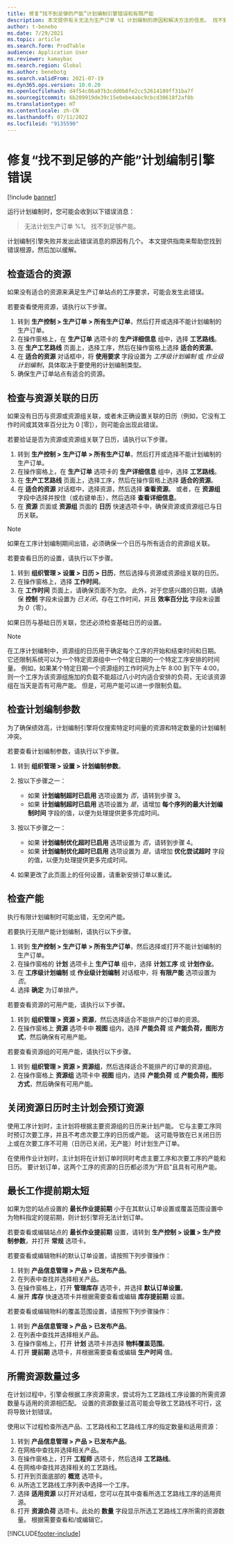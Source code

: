 ```yaml
---
title: 修复“找不到足够的产能”计划编制引擎错误和有限产能
description: 本文提供有关无法为生产订单 %1 计划编制的原因和解决方法的信息。 找不到足够的产能”计划编制引擎错误。
author: t-benebo
ms.date: 7/29/2021
ms.topic: article
ms.search.form: ProdTable
audience: Application User
ms.reviewer: kamaybac
ms.search.region: Global
ms.author: benebotg
ms.search.validFrom: 2021-07-19
ms.dyn365.ops.version: 10.0.20
ms.openlocfilehash: d4f54c06a07b3cdd0b8fe2cc52614189ff31ba7f
ms.sourcegitcommit: 6b209919de39c15e0ebe4abc9cbcd30618f2af0b
ms.translationtype: HT
ms.contentlocale: zh-CN
ms.lasthandoff: 07/11/2022
ms.locfileid: "9135590"
---
```

# <a name="fix-the-not-enough-capacity-could-be-found-scheduling-engine-error"></a>修复“找不到足够的产能”计划编制引擎错误

[!include [banner](../includes/banner.md)]

运行计划编制时，您可能会收到以下错误消息：

> 无法计划生产订单 %1。 找不到足够产能。

计划编制引擎失败并发出此错误消息的原因有几个。 本文提供指南来帮助您找到错误根源，然后加以缓解。

## <a name="review-the-applicable-resources"></a>检查适合的资源

如果没有适合的资源来满足生产订单站点的工序要求，可能会发生此错误。

若要查看使用资源，请执行以下步骤。

1. 转到 **生产控制 \> 生产订单 \> 所有生产订单**，然后打开或选择不能计划编制的生产订单。
1. 在操作窗格上，在 **生产订单** 选项卡的 **生产详细信息** 组中，选择 **工艺路线**。
1. 在 **生产工艺路线** 页面上，选择工序，然后在操作窗格上选择 **适合的资源**。
1. 在 **适合的资源** 对话框中，将 **使用要求** 字段设置为 *工序级计划编制* 或 *作业级计划编制*，具体取决于要使用的计划编制类型。
1. 确保生产订单站点有适合的资源。

## <a name="review-the-calendars-that-are-associated-with-resources"></a>检查与资源关联的日历

如果没有日历与资源或资源组关联，或者未正确设置关联的日历（例如，它没有工作时间或其效率百分比为 0 \[零\]），则可能会出现此错误。

若要验证是否为资源或资源组关联了日历，请执行以下步骤。

1. 转到 **生产控制 \> 生产订单 \> 所有生产订单**，然后打开或选择不能计划编制的生产订单。
1. 在操作窗格上，在 **生产订单** 选项卡的 **生产详细信息** 组中，选择 **工艺路线**。
1. 在 **生产工艺路线** 页面上，选择工序，然后在操作窗格上选择 **适合的资源**。
1. 在 **适合的资源** 对话框中，选择资源，然后选择 **查看资源**。 或者，在 **资源组** 字段中选择并按住（或右键单击），然后选择 **查看详细信息**。
1. 在 **资源** 页面或 **资源组** 页面的 **日历** 快速选项卡中，确保资源或资源组已与日历关联。

> [!NOTE]
> 如果在工序计划编制期间出错，必须确保一个日历与所有适合的资源组关联。

若要查看日历的设置，请执行以下步骤。

1. 转到 **组织管理 \> 设置 \> 日历 \> 日历**，然后选择与资源或资源组关联的日历。
1. 在操作窗格上，选择 **工作时间**。
1. 在 **工作时间** 页面上，请确保页面不为空。 此外，对于您感兴趣的日期，请确保 **控制** 字段未设置为 *已关闭*，存在工作时间，并且 **效率百分比** 字段未设置为 *0*（零）。

如果日历与基础日历关联，您还必须检查基础日历的设置。

> [!NOTE]
> 在工序计划编制中，资源组的日历用于确定每个工序的开始和结束时间和日期。 它还限制系统可以为一个特定资源组中一个特定日期的一个特定工序安排的时间量。 例如，如果某个特定日期一个资源组的工作时间为上午 8:00 到下午 4:00，则一个工序为该资源组施加的负载不能超过八小时内适合安排的负荷，无论该资源组在当天是否有可用产能。 但是，可用产能可以进一步限制负载。

## <a name="review-the-scheduling-parameters"></a>检查计划编制参数

为了确保绩效高，计划编制引擎将仅搜索特定时间量的资源和特定数量的计划编制冲突。

若要查看计划编制参数，请执行以下步骤。

1. 转到 **组织管理 \> 设置 \> 计划编制参数**。
1. 按以下步骤之一：

    - 如果 **计划编制超时已启用** 选项设置为 *否*，请转到步骤 3。
    - 如果 **计划编制超时已启用** 选项设置为 *是*，请增加 **每个序列的最大计划编制时间** 字段的值，以便为处理提供更多完成时间。

1. 按以下步骤之一：

    - 如果 **计划编制优化超时已启用** 选项设置为 *否*，请转到步骤 4。
    - 如果 **计划编制优化超时已启用** 选项设置为 *是*，请增加 **优化尝试超时** 字段的值，以便为处理提供更多完成时间。

1. 如果更改了此页面上的任何设置，请重新安排订单以重试。

## <a name="review-capacity"></a>检查产能

执行有限计划编制时可能出错，无空闲产能。

若要执行无限产能计划编制，请执行以下步骤。

1. 转到 **生产控制 \> 生产订单 \> 所有生产订单**，然后选择或打开不能计划编制的生产订单。
1. 在操作窗格的 **计划** 选项卡上 **生产订单** 组中，选择 **计划工序** 或 **计划作业**。
1. 在 **工序级计划编制** 或 **作业级计划编制** 对话框中，将 **有限产能** 选项设置为 *否*。
1. 选择 **确定** 为订单排产。

若要查看资源的可用产能，请执行以下步骤。

1. 转到 **组织管理 \> 资源 \> 资源**，然后选择适合不能排产的订单的资源。
1. 在操作窗格上 **资源** 选项卡中 **视图** 组内，选择 **产能负荷** 或 **产能负荷，图形方式**，然后确保有可用产能。

若要查看资源组的可用产能，请执行以下步骤。

1. 转到 **组织管理 \> 资源 \> 资源组**，然后选择适合不能排产的订单的资源组。
1. 在操作窗格上 **资源组** 选项卡中 **视图** 组内，选择 **产能负荷** 或 **产能负荷，图形方式**，然后确保有可用产能。

## <a name="master-planning-books-a-resource-when-the-resource-calendar-is-closed"></a>关闭资源日历时主计划会预订资源

使用工序计划时，主计划将根据主要资源组的日历来计划产能。 它与主要工序同时预订次要工序，并且不考虑次要工序的日历或产能。 这可能导致在已关闭日历上或在次要工序不可用（日历已关闭，无产能）时计划生产订单。

在使用作业计划时，主计划将在计划订单时同时考虑主要工序和次要工序的产能和日历。 要计划订单，这两个工序的资源的日历都必须为“开启”且具有可用产能。

## <a name="maximum-job-lead-time-is-too-short"></a>最长工作提前期太短

如果为您的站点设置的 **最长作业提前期** 小于在其默认订单设置或覆盖范围设置中为物料指定的提前期，则计划引擎将无法计划订单。

若要查看或编辑站点的 **最长作业提前期** 设置，请转到 **生产控制 \> 设置 \> 生产控制参数**，并打开 **常规** 选项卡。

若要查看或编辑物料的默认订单设置，请按照下列步骤操作：

1. 转到 **产品信息管理 \> 产品 \> 已发布产品**。
1. 在列表中查找并选择相关产品。
1. 在操作窗格上，打开 **管理库存** 选项卡，并选择 **默认订单设置**。
1. 展开 **库存** 快速选项卡并根据需要查看或编辑 **库存提前期** 设置。

若要查看或编辑物料的覆盖范围设置，请按照下列步骤操作：

1. 转到 **产品信息管理 \> 产品 \> 已发布产品**。
1. 在列表中查找并选择相关产品。
1. 在操作窗格上，打开 **计划** 选项卡并选择 **物料覆盖范围**。
1. 打开 **提前期** 选项卡，并根据需要查看或编辑 **生产时间** 值。

## <a name="excessive-quantity-of-required-resources"></a>所需资源数量过多

在计划过程中，引擎会根据工序资源需求，尝试将为工艺路线工序设置的所需资源数量与适用的资源相匹配。 设置的资源数量过高可能会导致工艺路线不可行，这将导致计划错误。

使用以下过程检查所选产品、工艺路线和工艺路线工序的指定数量和适用资源：

1. 转到 **产品信息管理 \> 产品 \> 已发布产品**。
1. 在网格中查找并选择相关产品。
1. 在操作窗格上，打开 **工程师** 选项卡，然后选择 **工艺路线**。
1. 在网格中查找并选择相关的工艺路线。
1. 打开到页面底部的 **概览** 选项卡。
1. 从所选工艺路线工序列表中选择一个工序。
1. 选择 **适用资源** 以打开对话框，您可以在其中查看所选工艺路线工序的适用资源。
1. 打开 **资源负荷** 选项卡。此处的 **数量** 字段显示所选工艺路线工序所需的资源数量。 根据需要查看和/或编辑它。


[!INCLUDE[footer-include](../../includes/footer-banner.md)]
